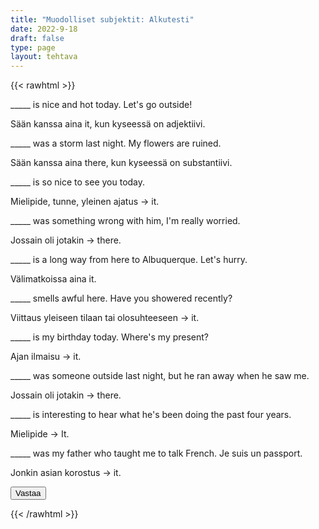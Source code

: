 ```yaml
---
title: "Muodolliset subjektit: Alkutesti"
date: 2022-9-18
draft: false
type: page
layout: tehtava
---
```


{{< rawhtml >}}
<link rel="stylesheet" type="text/css" href="/css/monivalinta2.css"/>
<body class="dark:bg-warmgray-900">
<div class="wrap">
  <div class="row">
  <section data-quiz-item>
    <div class="question">_____ is nice and hot today. Let's go outside!</div>
    <div class="choices" data-choices='["There", "It"]'></div>
    <p class="info">Sään kanssa aina it, kun kyseessä on adjektiivi.</p>
  </section>
  <section data-quiz-item>
    <div class="question">_____ was a storm last night. My flowers are ruined.</div>
   <div class="choices" data-choices='["There", "It"]'></div>
    <p class="info">Sään kanssa aina there, kun kyseessä on substantiivi.</p>
   </section>
  </div>
  <div class="row">
  <section data-quiz-item>
    <div class="question">_____ is so nice to see you today.</div>
     <div class="choices" data-choices='["There", "It"]'></div>
    <p class="info">Mielipide, tunne, yleinen ajatus -> it.</p>
  </section>
   <section data-quiz-item>
    <div class="question">_____ was something wrong with him, I'm really worried.</div> 
   <div class="choices" data-choices='["There", "It"]'></div>
    <p class="info">Jossain oli jotakin -> there.</p>
  </section>
  </div>
   <div class="row">
  <section data-quiz-item>
    <div class="question">_____ is a long way from here to Albuquerque. Let's hurry.</div>
   <div class="choices" data-choices='["There", "It"]'></div>
    <p class="info">Välimatkoissa aina it.</p>
  </section>
   <section data-quiz-item>
  <div class="question">_____ smells awful here. Have you showered recently?</div>
   <div class="choices" data-choices='["There", "It"]'></div>
    <p class="info">Viittaus yleiseen tilaan tai olosuhteeseen -> it.</p>
  </section>
  </div>
    <div class="row">
  <section data-quiz-item>
 <div class="question">_____ is my birthday today. Where's my present?</div>
   <div class="choices" data-choices='["There", "It"]'></div>
    <p class="info">Ajan ilmaisu -> it.</p>
  </section>
   <section data-quiz-item>
 <div class="question">_____ was someone outside last night, but he ran away when he saw me.</div>
   <div class="choices" data-choices='["There", "It"]'></div>
    <p class="info">Jossain oli jotakin -> there.</p>
  </section>
  </div>
   <div class="row last">
   <section data-quiz-item>
 <div class="question">_____ is interesting to hear what he's been doing the past four years.</div>
   <div class="choices" data-choices='["There", "It"]'></div>
    <p class="info">Mielipide -> It.</p>
  </section>
  <section data-quiz-item>
    <div class="question">_____ was my father who taught me to talk French. Je suis un passport.</div>
   <div class="choices" data-choices='["There", "It"]'></div>
    <p class="info">Jonkin asian korostus -> it.</p>
  </section>
  </div>
</div>
  <div id="emc-score"></div>
  <div class="submit">
  <button id="emc-submit">Vastaa</button>
  </div>
 
 <script src='https://cdnjs.cloudflare.com/ajax/libs/jquery/2.1.3/jquery.min.js'></script>
 
</body>
</html>

<script>
  
    (function($) {
  $.fn.emc = function(options) {
    
    var defaults = {
      key: [],
      scoring: "normal",
      progress: true
    },
    settings = $.extend(defaults,options),
    $quizItems = $('[data-quiz-item]'),
    $choices = $('[data-choices]'),
    itemCount = $quizItems.length,
    chosen = [],
    $option = null,
    $label = null;
    
   emcInit();
    
   if (settings.progress) {
      var $bar = $('#emc-progress'),
          $inner = $('<div id="emc-progress_inner"></div>'),
          $perc = $('<span id="emc-progress_ind">0/'+itemCount+'</span>');
      $bar.append($inner).prepend($perc);
    }
    
    function emcInit() {
      $quizItems.each( function(index,value) {
      var $this = $(this),
          $choiceEl = $this.find('.choices'),
          choices = $choiceEl.data('choices');
        for (var i = 0; i < choices.length; i++) {
          $option = $('<input name="'+index+'" id="'+index+'_'+i+'" type="radio">');
          $label = $('<label for="'+index+'_'+i+'">'+choices[i]+'</label>');
          $choiceEl.append($option).append($label);
         
          $option.on( 'change', function() {
            return getChosen();
          }); 
        }
      });
    }
    
    function getChosen() {
      chosen = [];
      $choices.each( function() {
        var $inputs = $(this).find('input[type="radio"]');
        $inputs.each( function(index,value) {
          if($(this).is(':checked')) {
            chosen.push(index + 1);
          }
        });
      });
      getProgress();
    }
    
    function getProgress() {
      var prog = (chosen.length / itemCount) * 100 + "%",
          $submit = $('#emc-submit');
      if (settings.progress) {
        $perc.text(chosen.length+'/'+itemCount);  
        $inner.css({height: prog});
      }
      if (chosen.length === itemCount) {
        $submit.addClass('ready-show');
        $submit.click( function(){
          return scoreNormal();
        });
      }
    }
    
    function scoreNormal() {
      var wrong = [],
          score = null,
          $scoreEl = $('#emc-score');
      for (var i = 0; i < itemCount; i++) {
        if (chosen[i] != settings.key[i]) {
          wrong.push(i);
        }
      }
      $quizItems.each( function(index) {
        var $this = $(this);
        if ($.inArray(index, wrong) !== -1 ) {
         $this.removeClass('item-correct').addClass('item-incorrect');
        } else {
          $this.removeClass('item-incorrect').addClass('item-correct');
        }
      });
      
      score = ((itemCount - wrong.length) / itemCount).toFixed(2) * 100 + "%";
      $scoreEl.text("Vastauksista oikein "+score).addClass('new-score');
    }
 
  }
}(jQuery));
 
$(document).emc({
  key: ["2","1","2","1","2","2","2","1","2","2"]
});</script>
{{< /rawhtml >}}